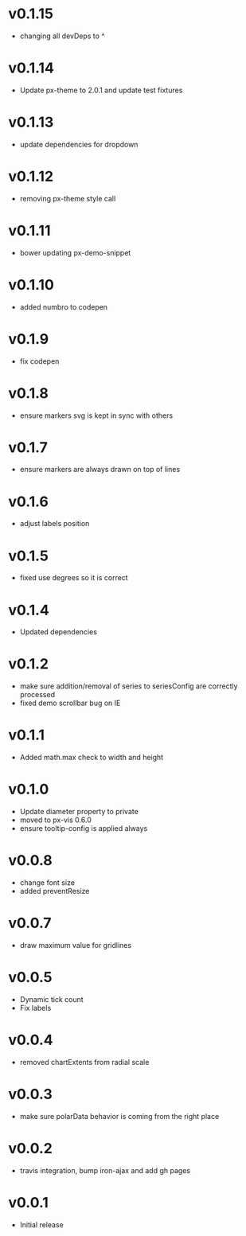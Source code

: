 v0.1.15
==================
* changing all devDeps to ^

v0.1.14
==================
* Update px-theme to 2.0.1 and update test fixtures

v0.1.13
==================
* update dependencies for dropdown

v0.1.12
==================
* removing px-theme style call


v0.1.11
==================
* bower updating px-demo-snippet

v0.1.10
===================
* added numbro to codepen

v0.1.9
===================
* fix codepen

v0.1.8
===================
* ensure markers svg is kept in sync with others

v0.1.7
===================
* ensure markers are always drawn on top of lines

v0.1.6
===================
* adjust labels position

v0.1.5
===================
* fixed use degrees so it is correct

v0.1.4
===================
* Updated dependencies

v0.1.2
===================
* make sure addition/removal of series to seriesConfig are correctly processed
* fixed demo scrollbar bug on IE

v0.1.1
===================
* Added math.max check to width and height

v0.1.0
===================
* Update diameter property to private
* moved to px-vis 0.6.0
* ensure tooltip-config is applied always

v0.0.8
==================
* change font size
* added preventResize

v0.0.7
==================
* draw maximum value for gridlines

v0.0.5
==================
* Dynamic tick count
* Fix labels

v0.0.4
==================
* removed chartExtents from radial scale

v0.0.3
==================
* make sure polarData behavior is coming from the right place

v0.0.2
==================
* travis integration, bump iron-ajax and add gh pages

v0.0.1
==================
* Initial release
